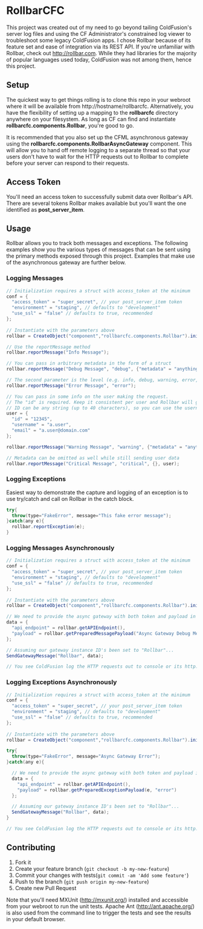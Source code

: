 RollbarCFC
===
This project was created out of my need to go beyond tailing ColdFusion's server log files and using the CF Administrator's constrained log viewer to troubleshoot some legacy ColdFusion apps. I chose Rollbar because of its feature set and ease of integration via its REST API. If you're unfamiliar with Rollbar, check out http://rollbar.com. While they had libraries for the majority of popular languages used today, ColdFusion was not among them, hence this project.

## Setup
The quickest way to get things rolling is to clone this repo in your webroot where it will be available from http://hostname/rollbarcfc. Alternatively, you have the flexibility of setting up a mapping to the **rollbarcfc** directory anywhere on your filesystem. As long as CF can find and instantiate **rollbarcfc.components.Rollbar**, you're good to go.

It is recommended that you also set up the CFML asynchronous gateway using the **rollbarcfc.components.RollbarAsyncGateway** component. This will allow you to hand off remote logging to a separate thread so that your users don't have to wait for the HTTP requests out to Rollbar to complete before your server can respond to their requests.

## Access Token
You'll need an access token to successfully submit data over Rollbar's API. There are several tokens Rollbar makes available but you'll want the one identified as **post_server_item**.

## Usage
Rollbar allows you to track both messages and exceptions. The following examples show you the various types of messages that can be sent using the primary methods exposed through this project. Examples that make use of the asynchronous gateway are further below.

### Logging Messages

```java
// Initialization requires a struct with access_token at the minimum
conf = {
  "access_token" = "super_secret", // your post_server_item token
  "environment" = "staging", // defaults to "development"
  "use_ssl" = "false" // defaults to true, recommended
};
  
// Instantiate with the parameters above
rollbar = CreateObject("component","rollbarcfc.components.Rollbar").init(conf);

// Use the reportMessage method
rollbar.reportMessage("Info Message");

// You can pass in arbitrary metadata in the form of a struct
rollbar.reportMessage("Debug Message", "debug", {"metadata" = "anything"});

// The second parameter is the level (e.g. info, debug, warning, error, critical). Defaults to info.
rollbar.reportMessage("Error Message", "error");

// You can pass in some info on the user making the request. 
// The "id" is required. Keep it consistent per user and Rollbar will give you a history of events per user. 
// ID can be any string (up to 40 characters), so you can use the username as the id as well.
user = {
  "id" = "12345",
  "username" = "a.user", 
  "email" = "a.user@domain.com"
};

rollbar.reportMessage("Warning Message", "warning", {"metadata" = "anything"}, user);

// Metadata can be omitted as well while still sending user data
rollbar.reportMessage("Critical Message", "critical", {}, user);
```

### Logging Exceptions
Easiest way to demonstrate the capture and logging of an exception is to use try/catch and call on Rollbar in the catch block.

```java
try{
  throw(type="FakeError", message="This fake error message");
}catch(any e){
  rollbar.reportException(e);
}
```

### Logging Messages Asynchronously

```java
// Initialization requires a struct with access_token at the minimum
conf = {
  "access_token" = "super_secret", // your post_server_item token
  "environment" = "staging", // defaults to "development"
  "use_ssl" = "false" // defaults to true, recommended
};
  
// Instantiate with the parameters above
rollbar = CreateObject("component","rollbarcfc.components.Rollbar").init(conf);

// We need to provide the async gateway with both token and payload in a single struct
data = {
  "api_endpoint" = rollbar.getAPIEndpoint(),
  "payload" = rollbar.getPreparedMessagePayload("Async Gateway Debug Message")
};

// Assuming our gateway instance ID's been set to "Rollbar"...
SendGatewayMessage("Rollbar", data);

// You see ColdFusion log the HTTP requests out to console or its http.log log file.
```

### Logging Exceptions Asynchronously

```java
// Initialization requires a struct with access_token at the minimum
conf = {
  "access_token" = "super_secret", // your post_server_item token
  "environment" = "staging", // defaults to "development"
  "use_ssl" = "false" // defaults to true, recommended
};
  
// Instantiate with the parameters above
rollbar = CreateObject("component","rollbarcfc.components.Rollbar").init(conf);

try{
  throw(type="FakeError", message="Async Gateway Error");
}catch(any e){

  // We need to provide the async gateway with both token and payload in a single struct
  data = {
    "api_endpoint" = rollbar.getAPIEndpoint(),
    "payload" = rollbar.getPreparedExceptionPayload(e, "error")
  };

  // Assuming our gateway instance ID's been set to "Rollbar"...
  SendGatewayMessage("Rollbar", data);
}

// You see ColdFusion log the HTTP requests out to console or its http.log log file.
```

## Contributing

1. Fork it
2. Create your feature branch (`git checkout -b my-new-feature`)
3. Commit your changes with tests(`git commit -am 'Add some feature'`)
4. Push to the branch (`git push origin my-new-feature`)
5. Create new Pull Request

Note that you'll need MXUnit (http://mxunit.org/) installed and accessible from your webroot to run the unit tests. Apache Ant (http://ant.apache.org/) is also used from the command line to trigger the tests and see the results in your default browser.
